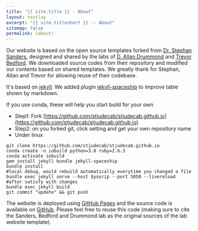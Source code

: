 ```yaml
---
title: "{{ site.title }} - About"
layout: textlay
excerpt: "{{ site.titleshort }} -- About"
sitemap: false
permalink: /about/
---
```





Our website is based on the open source templates forked from [Dr. Stephan Sanders](https://github.com/sanderslab/sanderslab.github.io), designed and shared by the labs of [D. Allan Drummond](http://www.allanlab.org/aboutwebsite.html) and [Trevor Bedford](http://bedford.io/misc/about/). We downloaded source codes from their repository and modified our contents based on shared templates. We greatly thank for Stephan, Allan and Trevor for allowing reuse of their codebase.

It's based on [jekyll](https://jekyllrb.com).
We added plugin [jekyll-spaceship](https://github.com/jeffreytse/jekyll-spaceship) to improve table shown by markdown.

If you use conda, these will help you start build for your own
- Step1: Fork [https://github.com/stjudecab/stjudecab.github.io](https://github.com/stjudecab/stjudecab.github.io)
- Step2: on you forked git, click setting and get your own repository name
- Under linux
```
git clone https://github.com/stjudecab/stjudecab.github.io
conda create -n iobuild python=3.8 ruby=2.6.3
conda activate iobuild
gem install jekyll bundle jekyll-spaceship
bundle install
#local debug, would rebuild automatically everytime you changed a file
bundle exec jekyll serve --host $yourip --port 5050 --livereload
#after satisfy with changes
bundle exec jekyll build
git commit "update" && git push
```

The website is deployed using [GitHub Pages](https://stjudecab.github.io) and the source code is available on [GitHub](https://github.com/stjudecab/stjudecab.github.io). Please feel free to reuse this code (making sure to cite the Sanders, Bedford and Drummond lab as the original sources of the lab website template).
